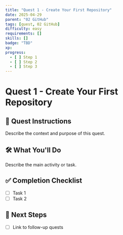 ```yaml
---
title: "Quest 1 - Create Your First Repository"
date: 2025-04-29
parent: "02 GitHub"
tags: [quest, 02 GitHub]
difficulty: easy
requirements: []
skills: []
badge: "TBD"
xp: 
progress:
  - [ ] Step 1
  - [ ] Step 2
  - [ ] Step 3
---
```


# Quest 1 - Create Your First Repository

## 🧩 Quest Instructions
Describe the context and purpose of this quest.

## 🛠️ What You'll Do
Describe the main activity or task.

## ✅ Completion Checklist
- [ ] Task 1
- [ ] Task 2

## 🔁 Next Steps
- [ ] Link to follow-up quests
